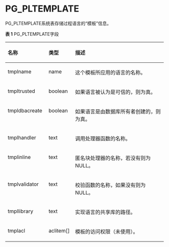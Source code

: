 # PG\_PLTEMPLATE<a name="ZH-CN_TOPIC_0289900451"></a>

PG\_PLTEMPLATE系统表存储过程语言的“模板”信息。

**表 1**  PG\_PLTEMPLATE字段

<a name="zh-cn_topic_0283136746_zh-cn_topic_0237122307_zh-cn_topic_0059778151_tf3955fc060b349b7b5a84c75594b724b"></a>
<table><thead align="left"><tr id="zh-cn_topic_0283136746_zh-cn_topic_0237122307_zh-cn_topic_0059778151_r939eaf96df7e47a2adfa39960bce642a"><th class="cellrowborder" valign="top" width="25.77%" id="mcps1.2.4.1.1"><p id="zh-cn_topic_0283136746_zh-cn_topic_0237122307_zh-cn_topic_0059778151_a637646d5f40141cbaffd3f3df9606798"><a name="zh-cn_topic_0283136746_zh-cn_topic_0237122307_zh-cn_topic_0059778151_a637646d5f40141cbaffd3f3df9606798"></a><a name="zh-cn_topic_0283136746_zh-cn_topic_0237122307_zh-cn_topic_0059778151_a637646d5f40141cbaffd3f3df9606798"></a>名称</p>
</th>
<th class="cellrowborder" valign="top" width="16.73%" id="mcps1.2.4.1.2"><p id="zh-cn_topic_0283136746_zh-cn_topic_0237122307_zh-cn_topic_0059778151_a1ef0b1f028054e8b95502a444a04cc01"><a name="zh-cn_topic_0283136746_zh-cn_topic_0237122307_zh-cn_topic_0059778151_a1ef0b1f028054e8b95502a444a04cc01"></a><a name="zh-cn_topic_0283136746_zh-cn_topic_0237122307_zh-cn_topic_0059778151_a1ef0b1f028054e8b95502a444a04cc01"></a>类型</p>
</th>
<th class="cellrowborder" valign="top" width="57.49999999999999%" id="mcps1.2.4.1.3"><p id="zh-cn_topic_0283136746_zh-cn_topic_0237122307_zh-cn_topic_0059778151_a90c50fa1b051417a842a11a5316d0b92"><a name="zh-cn_topic_0283136746_zh-cn_topic_0237122307_zh-cn_topic_0059778151_a90c50fa1b051417a842a11a5316d0b92"></a><a name="zh-cn_topic_0283136746_zh-cn_topic_0237122307_zh-cn_topic_0059778151_a90c50fa1b051417a842a11a5316d0b92"></a>描述</p>
</th>
</tr>
</thead>
<tbody><tr id="zh-cn_topic_0283136746_zh-cn_topic_0237122307_zh-cn_topic_0059778151_r3e5a765ec58748438fd0b93381f11766"><td class="cellrowborder" valign="top" width="25.77%" headers="mcps1.2.4.1.1 "><p id="zh-cn_topic_0283136746_zh-cn_topic_0237122307_zh-cn_topic_0059778151_a75748f9c53c741b7b058f4209bc265d5"><a name="zh-cn_topic_0283136746_zh-cn_topic_0237122307_zh-cn_topic_0059778151_a75748f9c53c741b7b058f4209bc265d5"></a><a name="zh-cn_topic_0283136746_zh-cn_topic_0237122307_zh-cn_topic_0059778151_a75748f9c53c741b7b058f4209bc265d5"></a>tmplname</p>
</td>
<td class="cellrowborder" valign="top" width="16.73%" headers="mcps1.2.4.1.2 "><p id="zh-cn_topic_0283136746_zh-cn_topic_0237122307_zh-cn_topic_0059778151_aff80553e0a76424dbfe45eca1dc7c886"><a name="zh-cn_topic_0283136746_zh-cn_topic_0237122307_zh-cn_topic_0059778151_aff80553e0a76424dbfe45eca1dc7c886"></a><a name="zh-cn_topic_0283136746_zh-cn_topic_0237122307_zh-cn_topic_0059778151_aff80553e0a76424dbfe45eca1dc7c886"></a>name</p>
</td>
<td class="cellrowborder" valign="top" width="57.49999999999999%" headers="mcps1.2.4.1.3 "><p id="zh-cn_topic_0283136746_zh-cn_topic_0237122307_zh-cn_topic_0059778151_a60ebf20a5bed420b89e5fdc761d6b609"><a name="zh-cn_topic_0283136746_zh-cn_topic_0237122307_zh-cn_topic_0059778151_a60ebf20a5bed420b89e5fdc761d6b609"></a><a name="zh-cn_topic_0283136746_zh-cn_topic_0237122307_zh-cn_topic_0059778151_a60ebf20a5bed420b89e5fdc761d6b609"></a>这个模板所应用的语言的名称。</p>
</td>
</tr>
<tr id="zh-cn_topic_0283136746_zh-cn_topic_0237122307_zh-cn_topic_0059778151_r51072ebca39844adac79525da200d5e1"><td class="cellrowborder" valign="top" width="25.77%" headers="mcps1.2.4.1.1 "><p id="zh-cn_topic_0283136746_zh-cn_topic_0237122307_zh-cn_topic_0059778151_a1a4fbd8fcef045afb4d4286ffa8badd8"><a name="zh-cn_topic_0283136746_zh-cn_topic_0237122307_zh-cn_topic_0059778151_a1a4fbd8fcef045afb4d4286ffa8badd8"></a><a name="zh-cn_topic_0283136746_zh-cn_topic_0237122307_zh-cn_topic_0059778151_a1a4fbd8fcef045afb4d4286ffa8badd8"></a>tmpltrusted</p>
</td>
<td class="cellrowborder" valign="top" width="16.73%" headers="mcps1.2.4.1.2 "><p id="p69341312115919"><a name="p69341312115919"></a><a name="p69341312115919"></a>boolean</p>
</td>
<td class="cellrowborder" valign="top" width="57.49999999999999%" headers="mcps1.2.4.1.3 "><p id="zh-cn_topic_0283136746_zh-cn_topic_0237122307_zh-cn_topic_0059778151_ab5996d2ee9344e67baa4b9c064b3899a"><a name="zh-cn_topic_0283136746_zh-cn_topic_0237122307_zh-cn_topic_0059778151_ab5996d2ee9344e67baa4b9c064b3899a"></a><a name="zh-cn_topic_0283136746_zh-cn_topic_0237122307_zh-cn_topic_0059778151_ab5996d2ee9344e67baa4b9c064b3899a"></a>如果语言被认为是可信的，则为真。</p>
</td>
</tr>
<tr id="zh-cn_topic_0283136746_zh-cn_topic_0237122307_zh-cn_topic_0059778151_r1b7e5961b6e54081a91e041cfc07c99c"><td class="cellrowborder" valign="top" width="25.77%" headers="mcps1.2.4.1.1 "><p id="zh-cn_topic_0283136746_zh-cn_topic_0237122307_zh-cn_topic_0059778151_a0ebc5fa6daa2466996605079375d65bb"><a name="zh-cn_topic_0283136746_zh-cn_topic_0237122307_zh-cn_topic_0059778151_a0ebc5fa6daa2466996605079375d65bb"></a><a name="zh-cn_topic_0283136746_zh-cn_topic_0237122307_zh-cn_topic_0059778151_a0ebc5fa6daa2466996605079375d65bb"></a>tmpldbacreate</p>
</td>
<td class="cellrowborder" valign="top" width="16.73%" headers="mcps1.2.4.1.2 "><p id="zh-cn_topic_0283136746_zh-cn_topic_0237122307_zh-cn_topic_0059778151_acd99636337504160b60c559354d56091"><a name="zh-cn_topic_0283136746_zh-cn_topic_0237122307_zh-cn_topic_0059778151_acd99636337504160b60c559354d56091"></a><a name="zh-cn_topic_0283136746_zh-cn_topic_0237122307_zh-cn_topic_0059778151_acd99636337504160b60c559354d56091"></a>boolean</p>
</td>
<td class="cellrowborder" valign="top" width="57.49999999999999%" headers="mcps1.2.4.1.3 "><p id="zh-cn_topic_0283136746_zh-cn_topic_0237122307_zh-cn_topic_0059778151_a0a1c729662b446d890f2cc5de14cb815"><a name="zh-cn_topic_0283136746_zh-cn_topic_0237122307_zh-cn_topic_0059778151_a0a1c729662b446d890f2cc5de14cb815"></a><a name="zh-cn_topic_0283136746_zh-cn_topic_0237122307_zh-cn_topic_0059778151_a0a1c729662b446d890f2cc5de14cb815"></a>如果语言是由数据库所有者创建的，则为真。</p>
</td>
</tr>
<tr id="zh-cn_topic_0283136746_zh-cn_topic_0237122307_zh-cn_topic_0059778151_r6a3b504a8bf44c7baaf2819735c46f8d"><td class="cellrowborder" valign="top" width="25.77%" headers="mcps1.2.4.1.1 "><p id="zh-cn_topic_0283136746_zh-cn_topic_0237122307_zh-cn_topic_0059778151_a2da9494275774e1286c7f46291eb7d44"><a name="zh-cn_topic_0283136746_zh-cn_topic_0237122307_zh-cn_topic_0059778151_a2da9494275774e1286c7f46291eb7d44"></a><a name="zh-cn_topic_0283136746_zh-cn_topic_0237122307_zh-cn_topic_0059778151_a2da9494275774e1286c7f46291eb7d44"></a>tmplhandler</p>
</td>
<td class="cellrowborder" valign="top" width="16.73%" headers="mcps1.2.4.1.2 "><p id="zh-cn_topic_0283136746_zh-cn_topic_0237122307_zh-cn_topic_0059778151_a1b61aa80d9084d38a51b01f26bf8d596"><a name="zh-cn_topic_0283136746_zh-cn_topic_0237122307_zh-cn_topic_0059778151_a1b61aa80d9084d38a51b01f26bf8d596"></a><a name="zh-cn_topic_0283136746_zh-cn_topic_0237122307_zh-cn_topic_0059778151_a1b61aa80d9084d38a51b01f26bf8d596"></a>text</p>
</td>
<td class="cellrowborder" valign="top" width="57.49999999999999%" headers="mcps1.2.4.1.3 "><p id="zh-cn_topic_0283136746_zh-cn_topic_0237122307_zh-cn_topic_0059778151_ab6a856ce7b56499589e67b612e099466"><a name="zh-cn_topic_0283136746_zh-cn_topic_0237122307_zh-cn_topic_0059778151_ab6a856ce7b56499589e67b612e099466"></a><a name="zh-cn_topic_0283136746_zh-cn_topic_0237122307_zh-cn_topic_0059778151_ab6a856ce7b56499589e67b612e099466"></a>调用处理器函数的名称。</p>
</td>
</tr>
<tr id="zh-cn_topic_0283136746_zh-cn_topic_0237122307_zh-cn_topic_0059778151_r9702b79ccb574a9297f0f8bff7d2047c"><td class="cellrowborder" valign="top" width="25.77%" headers="mcps1.2.4.1.1 "><p id="zh-cn_topic_0283136746_zh-cn_topic_0237122307_zh-cn_topic_0059778151_a7979da1b275c47d8a84bfa5a4ee0ffe5"><a name="zh-cn_topic_0283136746_zh-cn_topic_0237122307_zh-cn_topic_0059778151_a7979da1b275c47d8a84bfa5a4ee0ffe5"></a><a name="zh-cn_topic_0283136746_zh-cn_topic_0237122307_zh-cn_topic_0059778151_a7979da1b275c47d8a84bfa5a4ee0ffe5"></a>tmplinline</p>
</td>
<td class="cellrowborder" valign="top" width="16.73%" headers="mcps1.2.4.1.2 "><p id="zh-cn_topic_0283136746_zh-cn_topic_0237122307_zh-cn_topic_0059778151_a19cc35abbd1a47f4aa616b3d04ba891e"><a name="zh-cn_topic_0283136746_zh-cn_topic_0237122307_zh-cn_topic_0059778151_a19cc35abbd1a47f4aa616b3d04ba891e"></a><a name="zh-cn_topic_0283136746_zh-cn_topic_0237122307_zh-cn_topic_0059778151_a19cc35abbd1a47f4aa616b3d04ba891e"></a>text</p>
</td>
<td class="cellrowborder" valign="top" width="57.49999999999999%" headers="mcps1.2.4.1.3 "><p id="zh-cn_topic_0283136746_zh-cn_topic_0237122307_zh-cn_topic_0059778151_a8a5737b37c514dd3b29a5255169dc8ec"><a name="zh-cn_topic_0283136746_zh-cn_topic_0237122307_zh-cn_topic_0059778151_a8a5737b37c514dd3b29a5255169dc8ec"></a><a name="zh-cn_topic_0283136746_zh-cn_topic_0237122307_zh-cn_topic_0059778151_a8a5737b37c514dd3b29a5255169dc8ec"></a>匿名块处理器的名称，若没有则为NULL。</p>
</td>
</tr>
<tr id="zh-cn_topic_0283136746_zh-cn_topic_0237122307_zh-cn_topic_0059778151_rba2e5648428b4239b76033e1a1289b87"><td class="cellrowborder" valign="top" width="25.77%" headers="mcps1.2.4.1.1 "><p id="zh-cn_topic_0283136746_zh-cn_topic_0237122307_zh-cn_topic_0059778151_a46f2b32d2f7a41c5b3d1d13f86174018"><a name="zh-cn_topic_0283136746_zh-cn_topic_0237122307_zh-cn_topic_0059778151_a46f2b32d2f7a41c5b3d1d13f86174018"></a><a name="zh-cn_topic_0283136746_zh-cn_topic_0237122307_zh-cn_topic_0059778151_a46f2b32d2f7a41c5b3d1d13f86174018"></a>tmplvalidator</p>
</td>
<td class="cellrowborder" valign="top" width="16.73%" headers="mcps1.2.4.1.2 "><p id="zh-cn_topic_0283136746_zh-cn_topic_0237122307_zh-cn_topic_0059778151_a5f3c847fcb2c46ccb0097faaf8c24203"><a name="zh-cn_topic_0283136746_zh-cn_topic_0237122307_zh-cn_topic_0059778151_a5f3c847fcb2c46ccb0097faaf8c24203"></a><a name="zh-cn_topic_0283136746_zh-cn_topic_0237122307_zh-cn_topic_0059778151_a5f3c847fcb2c46ccb0097faaf8c24203"></a>text</p>
</td>
<td class="cellrowborder" valign="top" width="57.49999999999999%" headers="mcps1.2.4.1.3 "><p id="zh-cn_topic_0283136746_zh-cn_topic_0237122307_zh-cn_topic_0059778151_a31cc41f642de4016b5d666cb3c332ce0"><a name="zh-cn_topic_0283136746_zh-cn_topic_0237122307_zh-cn_topic_0059778151_a31cc41f642de4016b5d666cb3c332ce0"></a><a name="zh-cn_topic_0283136746_zh-cn_topic_0237122307_zh-cn_topic_0059778151_a31cc41f642de4016b5d666cb3c332ce0"></a>校验函数的名称，如果没有则为NULL。</p>
</td>
</tr>
<tr id="zh-cn_topic_0283136746_zh-cn_topic_0237122307_zh-cn_topic_0059778151_r053393be035f44aaa0c193829fb138c9"><td class="cellrowborder" valign="top" width="25.77%" headers="mcps1.2.4.1.1 "><p id="zh-cn_topic_0283136746_zh-cn_topic_0237122307_zh-cn_topic_0059778151_a8bf880bb979c4730918cf6e14ef91162"><a name="zh-cn_topic_0283136746_zh-cn_topic_0237122307_zh-cn_topic_0059778151_a8bf880bb979c4730918cf6e14ef91162"></a><a name="zh-cn_topic_0283136746_zh-cn_topic_0237122307_zh-cn_topic_0059778151_a8bf880bb979c4730918cf6e14ef91162"></a>tmpllibrary</p>
</td>
<td class="cellrowborder" valign="top" width="16.73%" headers="mcps1.2.4.1.2 "><p id="zh-cn_topic_0283136746_zh-cn_topic_0237122307_zh-cn_topic_0059778151_a7310925648f748f58206c865be75f846"><a name="zh-cn_topic_0283136746_zh-cn_topic_0237122307_zh-cn_topic_0059778151_a7310925648f748f58206c865be75f846"></a><a name="zh-cn_topic_0283136746_zh-cn_topic_0237122307_zh-cn_topic_0059778151_a7310925648f748f58206c865be75f846"></a>text</p>
</td>
<td class="cellrowborder" valign="top" width="57.49999999999999%" headers="mcps1.2.4.1.3 "><p id="zh-cn_topic_0283136746_zh-cn_topic_0237122307_zh-cn_topic_0059778151_ac1eaa27677ab451db24be0012ebe64f8"><a name="zh-cn_topic_0283136746_zh-cn_topic_0237122307_zh-cn_topic_0059778151_ac1eaa27677ab451db24be0012ebe64f8"></a><a name="zh-cn_topic_0283136746_zh-cn_topic_0237122307_zh-cn_topic_0059778151_ac1eaa27677ab451db24be0012ebe64f8"></a>实现语言的共享库的路径。</p>
</td>
</tr>
<tr id="zh-cn_topic_0283136746_zh-cn_topic_0237122307_zh-cn_topic_0059778151_rac35db0b6fd04e2f90268255fd350820"><td class="cellrowborder" valign="top" width="25.77%" headers="mcps1.2.4.1.1 "><p id="zh-cn_topic_0283136746_zh-cn_topic_0237122307_zh-cn_topic_0059778151_aa04f9f7ce9ab460e9d16402c068f1509"><a name="zh-cn_topic_0283136746_zh-cn_topic_0237122307_zh-cn_topic_0059778151_aa04f9f7ce9ab460e9d16402c068f1509"></a><a name="zh-cn_topic_0283136746_zh-cn_topic_0237122307_zh-cn_topic_0059778151_aa04f9f7ce9ab460e9d16402c068f1509"></a>tmplacl</p>
</td>
<td class="cellrowborder" valign="top" width="16.73%" headers="mcps1.2.4.1.2 "><p id="zh-cn_topic_0283136746_zh-cn_topic_0237122307_zh-cn_topic_0059778151_adc045dc596b44a468fc614cd51a2e668"><a name="zh-cn_topic_0283136746_zh-cn_topic_0237122307_zh-cn_topic_0059778151_adc045dc596b44a468fc614cd51a2e668"></a><a name="zh-cn_topic_0283136746_zh-cn_topic_0237122307_zh-cn_topic_0059778151_adc045dc596b44a468fc614cd51a2e668"></a>aclitem[]</p>
</td>
<td class="cellrowborder" valign="top" width="57.49999999999999%" headers="mcps1.2.4.1.3 "><p id="zh-cn_topic_0283136746_zh-cn_topic_0237122307_zh-cn_topic_0059778151_a5fcdd09c93d14cab943baa330f568232"><a name="zh-cn_topic_0283136746_zh-cn_topic_0237122307_zh-cn_topic_0059778151_a5fcdd09c93d14cab943baa330f568232"></a><a name="zh-cn_topic_0283136746_zh-cn_topic_0237122307_zh-cn_topic_0059778151_a5fcdd09c93d14cab943baa330f568232"></a>模板的访问权限（未使用）。</p>
</td>
</tr>
</tbody>
</table>

